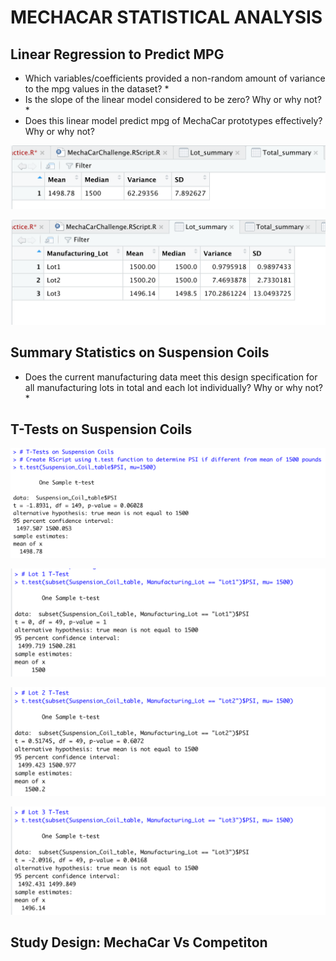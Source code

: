 # MECHACAR STATISTICAL ANALYSIS

## **Linear Regression to Predict MPG**

- Which variables/coefficients provided a non-random amount of variance to the mpg values in the dataset?
	* 
- Is the slope of the linear model considered to be zero? Why or why not?
	*
- Does this linear model predict mpg of MechaCar prototypes effectively? Why or why not? 

![Total Summary Data](/Resources/total_summary.png)

![Lots Summary Data](/Resources/lot_summary.png)

## **Summary Statistics on Suspension Coils**
- Does the current manufacturing data meet this design specification for all manufacturing lots in total and each lot individually? Why or why not?
	* 
## **T-Tests on Suspension Coils**
![T-Test on all Manufacturing Lots](/Resources/Summary_test.png)

![Lot 1 T-Test](/Resources/Lot1_test.png)

![Lot 2 T-Test](/Resources/Lot2_test.png)

![Lot 3 T-Test](/Resources/Lot3_test.png)

## **Study Design: MechaCar Vs Competiton**